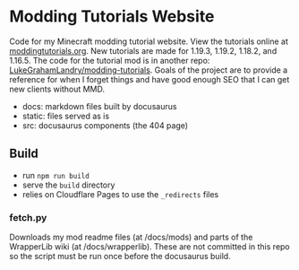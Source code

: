 # Modding Tutorials Website

Code for my Minecraft modding tutorial website. View the tutorials online at [moddingtutorials.org](https://moddingtutorials.org). New tutorials are made for 1.19.3, 1.19.2, 1.18.2, and 1.16.5. The code for the tutorial mod is in another repo: [LukeGrahamLandry/modding-tutorials](https://github.com/LukeGrahamLandry/modding-tutorials). Goals of the project are to provide a reference for when I forget things and have good enough SEO that I can get new clients without MMD.

- docs: markdown files built by docusaurus 
- static: files served as is
- src: docusaurus components (the 404 page)

## Build

- run `npm run build` 
- serve the `build` directory
- relies on Cloudflare Pages to use the `_redirects` files

### fetch.py

Downloads my mod readme files (at /docs/mods) and parts of the WrapperLib wiki (at /docs/wrapperlib). These are not committed in this repo so the script must be run once before the docusaurus build.
